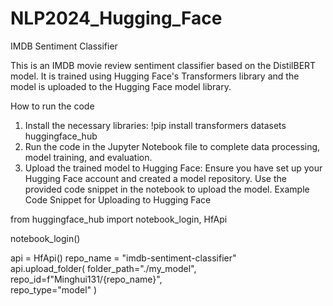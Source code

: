 # NLP2024_Hugging_Face
IMDB Sentiment Classifier

This is an IMDB movie review sentiment classifier based on the DistilBERT model. It is trained using Hugging Face's Transformers library and the model is uploaded to the Hugging Face model library.

 How to run the code

1. Install the necessary libraries:
   !pip install transformers datasets huggingface_hub
2. Run the code in the Jupyter Notebook file to complete data processing, model training, and evaluation.
3. Upload the trained model to Hugging Face:
Ensure you have set up your Hugging Face account and created a model repository. Use the provided code snippet in the notebook to upload the model.
Example Code Snippet for Uploading to Hugging Face

from huggingface_hub import notebook_login, HfApi

notebook_login()

api = HfApi()
repo_name = "imdb-sentiment-classifier"  
api.upload_folder(
    folder_path="./my_model",
    repo_id=f"Minghui131/{repo_name}",  
    repo_type="model"
)
